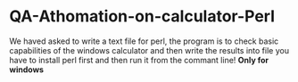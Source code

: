 # QA-Athomation-on-calculator-Perl
We haved asked to write a text file for perl,
the program is to check basic capabilities of the windows calculator and then write the results into file
you have to install perl first and then run it from the commant line!
****Only for windows****

